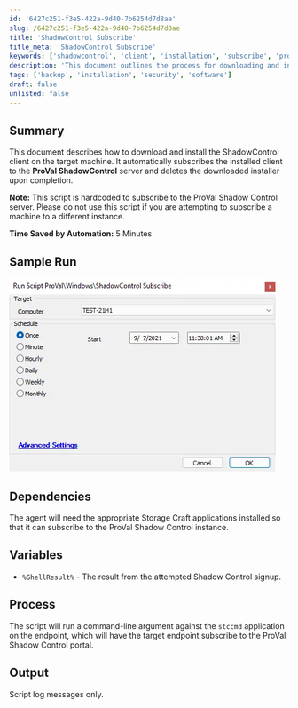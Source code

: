 ```yaml
---
id: '6427c251-f3e5-422a-9d40-7b6254d7d8ae'
slug: /6427c251-f3e5-422a-9d40-7b6254d7d8ae
title: 'ShadowControl Subscribe'
title_meta: 'ShadowControl Subscribe'
keywords: ['shadowcontrol', 'client', 'installation', 'subscribe', 'proval']
description: 'This document outlines the process for downloading and installing the ShadowControl client on a target machine. It includes automatic subscription to the ProVal ShadowControl server and ensures the downloaded installer is deleted after completion. Note that this script is specifically designed for ProVal Shadow Control instances.'
tags: ['backup', 'installation', 'security', 'software']
draft: false
unlisted: false
---
```


## Summary

This document describes how to download and install the ShadowControl client on the target machine. It automatically subscribes the installed client to the **ProVal ShadowControl** server and deletes the downloaded installer upon completion.

**Note:** This script is hardcoded to subscribe to the ProVal Shadow Control server. Please do not use this script if you are attempting to subscribe a machine to a different instance.

**Time Saved by Automation:** 5 Minutes

## Sample Run

![Sample Run](../../../static/img/docs/6427c251-f3e5-422a-9d40-7b6254d7d8ae/image_1.webp)

## Dependencies

The agent will need the appropriate Storage Craft applications installed so that it can subscribe to the ProVal Shadow Control instance.

## Variables

- `%ShellResult%` - The result from the attempted Shadow Control signup.

## Process

The script will run a command-line argument against the `stccmd` application on the endpoint, which will have the target endpoint subscribe to the ProVal Shadow Control portal.

## Output

Script log messages only.